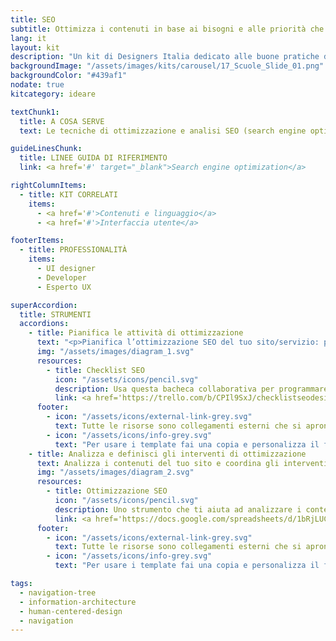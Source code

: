 ```yaml
---
title: SEO
subtitle: Ottimizza i contenuti in base ai bisogni e alle priorità che gli utenti esprimono durante le ricerche web
lang: it
layout: kit
description: "Un kit di Designers Italia dedicato alle buone pratiche di ottimizzazione per gli utenti e i motori di ricerca"
backgroundImage: "/assets/images/kits/carousel/17_Scuole_Slide_01.png"
backgroundColor: "#439af1"
nodate: true
kitcategory: ideare

textChunk1:
  title: A COSA SERVE
  text: Le tecniche di ottimizzazione e analisi SEO (search engine optimization ovvero ottimizzazione per i motori di ricerca) hanno l’obiettivo di migliorare il posizionamento dei contenuti web nei motori di ricerca, in relazione a specifici argomenti/intenti dell’utente. Nel contesto delle amministrazioni pubbliche ciò significa intervenire sui contenuti e su aspetti strutturali e tecnologici di siti e servizi per migliorare la trovabilità di informazioni di utilità pubblica da parte dei cittadini. Il kit SEO ha l’obiettivo di fornire suggerimenti operativi su come individuare il livello di visibilità dei contenuti sui motori di ricerca, in relazione a specifici “intenti di ricerca”, così come analizzare lo stato di ottimizzazione del sito dal punto di vista strutturale, contenutistico e tecnologico.

guideLinesChunk:
  title: LINEE GUIDA DI RIFERIMENTO
  link: <a href='#' target="_blank">Search engine optimization</a>

rightColumnItems:
  - title: KIT CORRELATI
    items:
      - <a href='#'>Contenuti e linguaggio</a>
      - <a href='#'>Interfaccia utente</a>

footerItems:
  - title: PROFESSIONALITÀ
    items:
      - UI designer
      - Developer
      - Esperto UX

superAccordion:
  title: STRUMENTI
  accordions:
    - title: Pianifica le attività di ottimizzazione
      text: "<p>Pianifica l’ottimizzazione SEO del tuo sito/servizio: parti da qui per iniziare a programmare gli interventi di ottimizzazione on page, off page e tecnologici. Queste attività sono funzionali a migliorare l’aderenza dei contenuti stessi ai bisogni espressi nelle ricerche.   </p>"
      img: "/assets/images/diagram_1.svg"
      resources:
        - title: Checklist SEO
          icon: "/assets/icons/pencil.svg"
          description: Usa questa bacheca collaborativa per programmare gli interventi di ottimizzazione
          link: <a href='https://trello.com/b/CPIl9SxJ/checklistseodesigners-italia'>Vai alla risorsa</a>
      footer:
        - icon: "/assets/icons/external-link-grey.svg"
          text: Tutte le risorse sono collegamenti esterni che si aprono in una nuova finestra.
        - icon: "/assets/icons/info-grey.svg"
          text: "Per usare i template fai una copia e personalizza il file: trovi le istruzioni nella prima pagina della risorsa."
    - title: Analizza e definisci gli interventi di ottimizzazione
      text: Analizza i contenuti del tuo sito e coordina gli interventi di ottimizzazione SEO con il tuo team, definendo le priorità. Puoi personalizzare il foglio di lavoro in base alle tue esigenze, elencando le url del sito (o di una sua sezione) per cui vuoi condurre un audit. Questa risorsa è pensata per aiutarti ad avere una panoramica sullo stato di revisione dei contenuti.   
      img: "/assets/images/diagram_2.svg"
      resources:
        - title: Ottimizzazione SEO
          icon: "/assets/icons/pencil.svg"
          description: Uno strumento che ti aiuta ad analizzare i contenuti del tuo sito e definire le priorità
          link: <a href='https://docs.google.com/spreadsheets/d/1bRjLUC3yN1E1c-ZTY1FiI5klX_wkeMWuC9boWXSBbhw/edit?usp=sharing'>Vai al template spreadsheet</a>
      footer:
        - icon: "/assets/icons/external-link-grey.svg"
          text: Tutte le risorse sono collegamenti esterni che si aprono in una nuova finestra.
        - icon: "/assets/icons/info-grey.svg"
          text: "Per usare i template fai una copia e personalizza il file: trovi le istruzioni nella prima pagina della risorsa."

tags:
  - navigation-tree
  - information-architecture
  - human-centered-design
  - navigation
---
```

